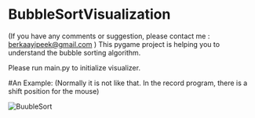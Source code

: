 # BubbleSortVisualization
(If you have any comments or suggestion, please contact me : berkaayipeek@gmail.com ) This pygame project is helping you to understand the bubble sorting algorithm.

Please run main.py to initialize visualizer.

#An Example: (Normally it is not like that. In the record program, there is a shift position for the mouse)

![BuubleSort](https://user-images.githubusercontent.com/61635625/154556917-a7c66ab3-fee6-4646-8b4b-3bab33380397.gif)
